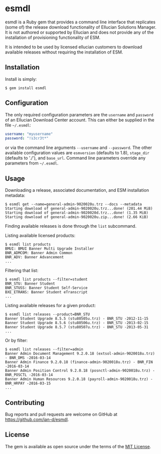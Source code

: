 # esmdl

esmdl is a Ruby gem that provides a command line interface that replicates (some of) the release download functionality of Ellucian Solutions Manager. It is not authored or supported by Ellucian and does not provide any of the installation of provisioning functionality of ESM.

It is intended to be used by licensed ellucian customers to download available releases without requiring the installation of ESM.

## Installation

Install is simply:    

```
$ gem install esmdl
```

## Configuration

The only required configuration parameters are the `username` and `password` of an Ellucian Download Center account. This can either be supplied in the file `~/.esmdl`:
```yaml
username: "myusername"
password: "!s3cr3t*"
```
or via the command line arguments `--username` and `--password`. The other available configuration values are `esmversion` (defaults to 1.8), `stage_dir` (defaults to './'), and `base_url`. Command line parameters override any parameters from `~/.esmdl`.

## Usage
Downloading a release, associated documentation, and ESM installation metadata:
```
$ esmdl get --name=general-admin-9020020u.trz --docs --metadata
Starting download of general-admin-9020020u.trz...done! (201.44 MiB)
Starting download of general-admin-9020020d.trz...done! (1.35 MiB)
Starting download of general-admin-9020020u.zip...done! (2.66 KiB)
```

Finding available releases is done through the `list` subcommand.

Listing available licensed products:
```
$ esmdl list products
BMUI: BMUI Banner Multi Upgrade Installer
BNR_ADMCOM: Banner Admin Common
BNR_ADV: Banner Advancement
...
```

Filtering that list:
```
$ esmdl list products --filter=student
BNR_STU: Banner Student
BNR_STUSS: Banner Student Self-Service
BXE_ETRANS: Banner Student eTranscript
...
```

Listing available releases for a given product:
```
$ esmdl list releases --product=BNR_STU
Banner Student Upgrade 8.5.5 (stu80505u.trz) - BNR_STU -2012-11-15
Banner Student Upgrade 8.5.6 (stu80506u.trz) - BNR_STU -2013-02-15
Banner Student Upgrade 8.5.7 (stu80507u.trz) - BNR_STU -2013-05-31
...
```

Or by filter:
```
$ esmdl list releases --filter=admin
Banner Admin Document Management 9.2.0.18 (extsol-admin-9020018u.trz) - BNR_DMS -2016-03-14
Banner Admin Finance 9.2.0.18 (finance-admin-9020018u.trz) - BNR_FIN -2016-03-14
Banner Admin Position Control 9.2.0.18 (posnctl-admin-9020018u.trz) - BNR_POSCTL -2016-03-14
Banner Admin Human Resources 9.2.0.18 (payroll-admin-9020018u.trz) - BNR_HRPAY -2016-03-15
...
```

## Contributing

Bug reports and pull requests are welcome on GitHub at https://github.com/ian-d/esmdl.

## License

The gem is available as open source under the terms of the [MIT License](http://opensource.org/licenses/MIT).
